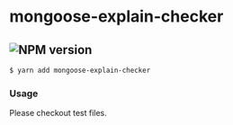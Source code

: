 # mongoose-explain-checker

##  ![NPM version](https://img.shields.io/npm/v/mongoose-explain-checker.svg?style=flat)

```bash
$ yarn add mongoose-explain-checker
```

### Usage 

Please checkout test files.
